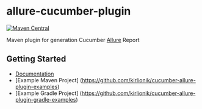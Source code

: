 # allure-cucumber-plugin
[![Maven Central](https://maven-badges.herokuapp.com/maven-central/com.github.kirlionik/allure-cucumber-plugin/badge.svg?style=flat)](https://maven-badges.herokuapp.com/com.github.kirlionik/allure-cucumber-plugin)

Maven plugin for generation Cucumber [Allure](http://allure.qatools.ru/) Report
## Getting Started
* [Documentation](https://github.com/kirlionik/allure-cucumber-plugin/wiki)
* [Example Maven Project] (https://github.com/kirlionik/cucumber-allure-plugin-examples)
* [Example Gradle Project] (https://github.com/kirlionik/cucumber-allure-plugin-gradle-examples)
